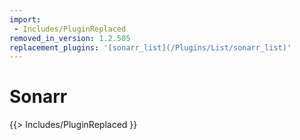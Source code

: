 ```yaml
---
import:
 - Includes/PluginReplaced
removed_in_version: 1.2.505
replacement_plugins: '[sonarr_list](/Plugins/List/sonarr_list)'
---
```

# Sonarr
{{> Includes/PluginReplaced }}